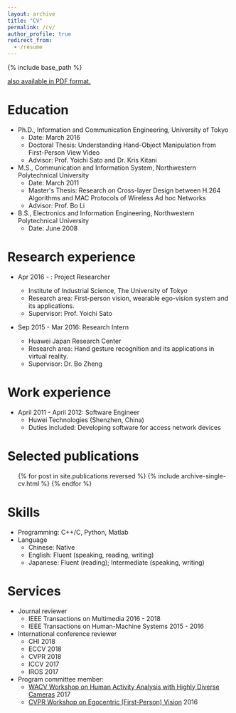 ```yaml
---
layout: archive
title: "CV"
permalink: /cv/
author_profile: true
redirect_from:
  - /resume
---
```


{% include base_path %}

[<u>also available in PDF format.</u>](http://cai-mj.github.io/files/Academic_Resume_CV.pdf)

Education
======
* Ph.D., Information and Communication Engineering, University of Tokyo
  * Date: March 2016
  * Doctoral Thesis: Understanding Hand-Object Manipulation from First-Person View Video
  * Advisor: Prof. Yoichi Sato and Dr. Kris Kitani
* M.S., Communication and Information System, Northwestern Polytechnical University
  * Date: March 2011
  * Master's Thesis: Research on Cross-layer Design between H.264 Algorithms and MAC Protocols of Wireless Ad hoc Networks
  * Advisor: Prof. Bo Li
* B.S., Electronics and Information Engineering, Northwestern Polytechnical University
  * Date: June 2008

Research experience
======
* Apr 2016 - : Project Researcher
  * Institute of Industrial Science, The University of Tokyo
  * Research area: First-person vision, wearable ego-vision system and its applications. 
  * Supervisor: Prof. Yoichi Sato

* Sep 2015 - Mar 2016: Research Intern
  * Huawei Japan Research Center
  * Research area: Hand gesture recognition and its applications in virtual reality.
  * Supervisor: Dr. Bo Zheng
  
Work experience
======
* April 2011 - April 2012: Software Engineer
  * Huwei Technologies (Shenzhen, China)
  * Duties included: Developing software for access network devices 

Selected publications
======
  <ul>{% for post in site.publications reversed %}
    {% include archive-single-cv.html %}
  {% endfor %}</ul>
  
Skills
======
* Programming: C++/C, Python, Matlab
* Language
  * Chinese: Native
  * English: Fluent (speaking, reading, writing)
  * Japanese: Fluent (reading); Intermediate (speaking, writing)

Services
======
* Journal reviewer
  * IEEE Transactions on Multimedia 2016 - 2018
  * IEEE Transactions on Human-Machine Systems 2015 - 2016
* International conference reviewer
  * CHI 2018
  * ECCV 2018
  * CVPR 2018
  * ICCV 2017
  * IROS 2017
* Program committee member:
  * [WACV Workshop on Human Activity Analysis with Highly Diverse Cameras](http://printeps.org/HDC2017/) 2017
  * [CVPR Workshop on Egocentric (First-Person) Vision](http://www.cbi.gatech.edu/fpv2016/) 2016
